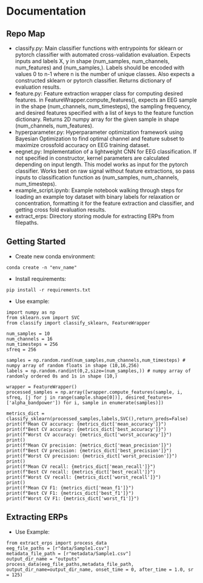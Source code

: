 # Documentation 
## Repo Map
* classify.py: Main classifier functions with entrypoints for sklearn or pytorch classifier with automated cross-validation evaluation. Expects inputs and labels X, y in shape (num_samples, num_channels, num_features) and (num_samples,). Labels should be encoded with values 0 to n-1 where n is the number of unique classes. Also expects a constructed sklearn or pytorch classifier. Returns dictionary of evaluation results.
* feature.py: Feature extraction wrapper class for computing desired features. in FeatureWrapper.compute_features(), expects an EEG sample in the shape (num_channels, num_timesteps), the sampling frequency, and desired features specified with a list of keys to the feature function dictionary. Returns 2D numpy array for the given sample in shape (num_channels, num_features).
* hyperparameter.py: Hyperparameter optimization framework using Bayesian Optimization to find optimal channel and feature subset to maximize crossfold accuracy on EEG training dataset.
* eegnet.py: Implementation of a lightweight CNN for EEG classification. If not specified in constructor, kernel parameters are calculated depending on input length. This model works as input for the pytorch classifier. Works best on raw signal without feature extractions, so pass inputs to classification function as (num_samples, num_channels, num_timesteps).
* example_script.ipynb: Example notebook walking through steps for loading an example toy dataset with binary labels for relaxation or concentration, formatting it for the feature extraction and classifier, and getting cross fold evaluation results.
* extract_erps: Directory storing module for extracting ERPs from filepaths.

## Getting Started 
* Create new conda environment: 
```
conda create -n "env_name"
```
* Install requirements:
```
pip install -r requirements.txt
```
* Use example:
```
import numpy as np 
from sklearn.svm import SVC
from classify import classify_sklearn, FeatureWrapper

num_samples = 10
num_channels = 16
num_timesteps = 256
sfreq = 256

samples = np.random.rand(num_samples,num_channels,num_timesteps) # numpy array of random floats in shape (10,16,256)
labels = np.random.randint(0,2,size=(num_samples,)) # numpy array of randomly ordered 0s and 1s in shape (10,)

wrapper = FeatureWrapper()
processed_samples = np.array([wrapper.compute_features(sample, i, sfreq, [j for j in range(sample.shape[0])], desired_features=['alpha_bandpower']) for i, sample in enumerate(samples)])

metrics_dict = classify_sklearn(processed_samples,labels,SVC(),return_preds=False)
print(f"Mean CV accuracy: {metrics_dict['mean_accuracy']}")
print(f"Best CV accuracy: {metrics_dict['best_accuracy']}")
print(f"Worst CV accuracy: {metrics_dict['worst_accuracy']}")
print()
print(f"Mean CV precision: {metrics_dict['mean_precision']}")
print(f"Best CV precision: {metrics_dict['best_precision']}")
print(f"Worst CV precision: {metrics_dict['worst_precision']}")
print()
print(f"Mean CV recall: {metrics_dict['mean_recall']}")
print(f"Best CV recall: {metrics_dict['best_recall']}")
print(f"Worst CV recall: {metrics_dict['worst_recall']}")
print()
print(f"Mean CV F1: {metrics_dict['mean_f1']}")
print(f"Best CV F1: {metrics_dict['best_f1']}")
print(f"Worst CV F1: {metrics_dict['worst_f1']}")
```

## Extracting ERPs
* Use Example:
```
from extract_erps import process_data
eeg_file_paths = [r"data/Sample1.csv"]
metadata_file_path = [r"metadata/Sample1.csv"]
output_dir_name = "outputs"
process_data(eeg_file_paths,metadata_file_path, output_dir_name=output_dir_name, onset_time = 0, after_time = 1.0, sr = 125)
```



